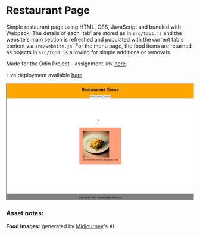 # Restaurant Page

Simple restaurant page using HTML, CSS, JavaScript and bundled with Webpack. The details of each 'tab' are stored as in <code>src/tabs.js</code> and the website's main section is refreshed and populated with the current tab's content via <code>src/website.js</code>. For the menu page, the food items are returned as objects in <code>src/food.js</code> allowing for simple additions or removals. 

Made for the Odin Project - assignment link <a href="https://www.theodinproject.com/lessons/node-path-javascript-restaurant-page">here</a>.

Live deployment available <a href="https://volfy.github.io/restaurant-odin/">here</a>.

![Animated GIF walking through functionality of restaurant website](restaurant.gif)

### Asset notes:

**Food Images:** generated by <a href="https://www.midjourney.com/">Midjourney</a>'s AI.